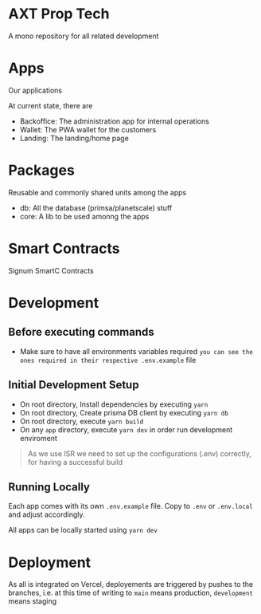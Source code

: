 # AXT Prop Tech

A mono repository for all related development

# Apps

Our applications

At current state, there are

- Backoffice: The administration app for internal operations
- Wallet: The PWA wallet for the customers
- Landing: The landing/home page

# Packages

Reusable and commonly shared units among the apps

- db: All the database (primsa/planetscale) stuff
- core: A lib to be used amonng the apps

# Smart Contracts

Signum SmartC Contracts

# Development

## Before executing commands

- Make sure to have all environments variables required `you can see the ones required in their respective .env.example` file

## Initial Development Setup

- On root directory, Install dependencies by executing `yarn`
- On root directory, Create prisma DB client by executing `yarn db`
- On root directory, execute `yarn build`
- On any `app` directory, execute `yarn dev` in order run development enviroment

> As we use ISR we need to set up the configurations (.env) correctly, for having a successful build

## Running Locally

Each app comes with its own `.env.example` file.
Copy to `.env` or `.env.local` and adjust accordingly.

All apps can be locally started using `yarn dev`

# Deployment

As all is integrated on Vercel, deployements are triggered by pushes to the branches,
i.e. at this time of writing to `main` means production, `development` means staging

